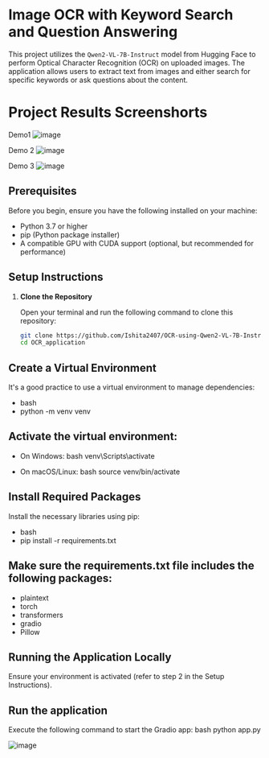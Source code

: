 # Image OCR with Keyword Search and Question Answering

This project utilizes the `Qwen2-VL-7B-Instruct` model from Hugging Face to perform Optical Character Recognition (OCR) on uploaded images. The application allows users to extract text from images and either search for specific keywords or ask questions about the content.
# Project Results Screenshorts
Demo1
![image](https://github.com/user-attachments/assets/ef905e5e-95bc-47cd-b601-3758eb6c6cac)

Demo 2
![image](https://github.com/user-attachments/assets/07d40bfb-065f-4706-8879-0ee2cc82a1fc)

Demo 3
![image](https://github.com/user-attachments/assets/0d842371-d554-4a28-9a0c-4154a10af902)

## Prerequisites

Before you begin, ensure you have the following installed on your machine:
- Python 3.7 or higher
- pip (Python package installer)
- A compatible GPU with CUDA support (optional, but recommended for performance)

## Setup Instructions

1. **Clone the Repository**

   Open your terminal and run the following command to clone this repository:

   ```bash
   git clone https://github.com/Ishita2407/OCR-using-Qwen2-VL-7B-Instruct.git
   cd OCR_application
## Create a Virtual Environment

It's a good practice to use a virtual environment to manage dependencies:

- bash
- python -m venv venv

## Activate the virtual environment:
- On Windows:
bash
venv\Scripts\activate

- On macOS/Linux:
bash
source venv/bin/activate

## Install Required Packages
Install the necessary libraries using pip:
- bash
- pip install -r requirements.txt

## Make sure the requirements.txt file includes the following packages:
- plaintext
- torch
- transformers
- gradio
- Pillow

## Running the Application Locally
Ensure your environment is activated (refer to step 2 in the Setup Instructions).

## Run the application
Execute the following command to start the Gradio app:
bash
python app.py

![image](https://github.com/user-attachments/assets/77ca5389-5aea-4dbb-9df3-a245131c0323)
